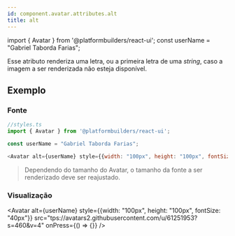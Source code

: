 ```yaml
---
id: component.avatar.attributes.alt
title: alt
---
```


<!-- Component declaration begin -->

import { Avatar } from '@platformbuilders/react-ui';
const userName = "Gabriel Taborda Farias";

<!-- Component declaration end -->

<!-- Documentation begin -->

Esse atributo renderiza uma letra, ou a primeira letra de uma *string*, caso a imagem a ser renderizada não esteja disponível.

## Exemplo

### Fonte
```javascript
//styles.ts
import { Avatar } from '@platformbuilders/react-ui';

const userName = "Gabriel Taborda Farias";

<Avatar alt={userName} style={{width: "100px", height: "100px", fontSize: "40px"}} src="tps://avatars2.githubusercontent.com/u/61251953?s=460&v=4" onPress={() => {}} />
```

> Dependendo do tamanho do Avatar, o tamanho da fonte a ser renderizado deve ser reajustado.

### Visualização
<Avatar alt={userName} style={{width: "100px", height: "100px", fontSize: "40px"}} src="tps://avatars2.githubusercontent.com/u/61251953?s=460&v=4" onPress={() => {}} />

<!-- Documentation end -->
